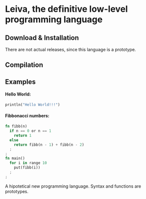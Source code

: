 # Leiva, the definitive low-level programming language
## Download & Installation
There are not actual releases, since this language is a prototype. 
## Compilation

## Examples
#### Hello World:
```rust
println("Hello World!!!")
```
#### Fibbonacci numbers:
```rust
fn fibb(n)
  if n == 0 or n == 1
    return 1
  else 
    return fibb(n - 1) + fibb(n - 2)
  ;
;
fn main()
  for i in range 10
    put(fibb(i))
  ;
;

```
A hipotetical new programming language. Syntax and functions are prototypes.
